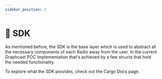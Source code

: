 ```yaml
---
sidebar_position: 3
---
```


# 🧰 SDK

As mentioned before, the SDK is the base layer which is used to abstract all the necessary components of each Radio away from the
user. In the current Graphcast POC implementation that's achieved by a few structs that hold the needed functionality.

To explore what the SDK provides, check out the Cargo Docs page.
